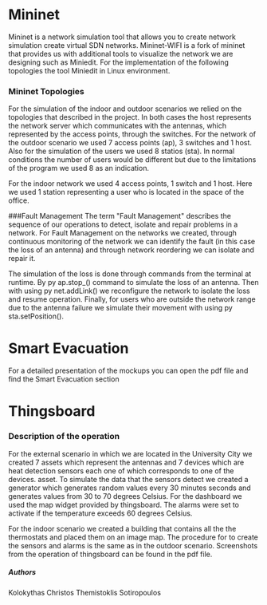 # Mininet
Mininet is a network simulation tool that allows you to create network simulation
create virtual SDN networks. Mininet-WIFI is a fork of mininet that
provides us with additional tools to visualize the network we are designing such as
Miniedit. For the implementation of the following topologies the tool
Miniedit in Linux environment.
### Mininet Topologies
For the simulation of the indoor and outdoor scenarios we relied on the topologies that
described in the project. In both cases the host
represents the network server which communicates with the antennas, which
represented by the access points, through the switches.
For the network of the outdoor scenario we used 7 access points (ap), 3 switches and 1
host. Also for the simulation of the users we used 8 statios (sta). In
normal conditions the number of users would be different but due to the
limitations of the program we used 8 as an indication.

For the indoor network we used 4 access points, 1 switch and 1 host. Here
we used 1 station representing a user who is located in the space of the
office.

###Fault Management
The term "Fault Management" describes the
sequence of our operations to detect, isolate and repair
problems in a network. For Fault Management on the networks we created,
through continuous monitoring of the network we can identify the fault
(in this case the loss of an antenna) and through network reordering
we can isolate and repair it.

The simulation of the loss is done through commands from the terminal at runtime. By
py ap.stop_() command to simulate the loss of an antenna. Then with
using py net.addLink() we reconfigure the network to isolate the loss
and resume operation. Finally, for users who are outside the network
range due to the antenna failure we simulate their movement with
using py sta.setPosition().

# Smart Evacuation
For a detailed presentation of the mockups you can open the pdf file and find the Smart Evacuation section

# Thingsboard
### Description of the operation
For the external scenario in which we are located in the University City
we created 7 assets which represent the antennas and 7 devices which
are heat detection sensors each one of which corresponds to one of the devices.
asset. To simulate the data that the sensors detect
we created a generator which generates random values every 30 minutes
seconds and generates values from 30 to 70 degrees Celsius. For the dashboard
we used the map widget provided by thingsboard. The alarms
were set to activate if the temperature exceeds
60 degrees Celsius.

For the indoor scenario we created a building that contains all the
the thermostats and placed them on an image map. The procedure for
to create the sensors and alarms is the same as in the outdoor scenario. Screenshots from the operation of thingsboard can be found in the pdf file.

##### Authors
Kolokythas Christos
Themistoklis Sotiropoulos
